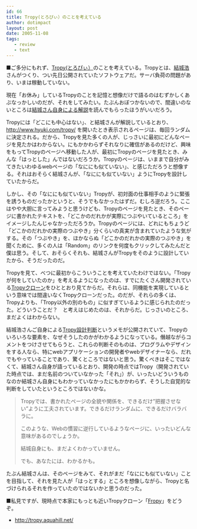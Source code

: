```yaml
---
id: 66
title: Tropy(とろぴぃ）のことを考えている
author: dotimpact
layout: post
date: 2005-11-08
tags:
   - review
   - text
---
```

■ご多分にもれず、[Tropy(とろぴぃ）][1]のことを考えている。Tropyとは、[結城浩][2]さんがつくり、つい先日公開されていたソフトウェアだ。サーバ負荷の問題があり、いまは稼動していない。

現在「お休み」しているTropyのことを記憶と想像だけで語るのはむずかしくあぶなっかしいのだが、それをしてみたい。たぶんおぼつかないので、間違いのないところは[結城さん自身による解説][1]を読んでもらったほうがいいだろう。

Tropyには「どこにも中心はない」、と結城さんが解説しているとおり、http://www.hyuki.com/tropy/ を開いたとき表示されるページは、毎回ランダムに決定される。だから、Tropyを見た多くの人が、じっさいに最初にどんなページを見たかはわからない。にもかかわらずそれなりに確信があるのだけど、興味をもってTropyのページへ移動した人が、最初にTropyのページを見たとき、みんな「はっとした」んではないだろうか。Tropyのページは、いままで自分がみてきたいわゆるwebページの「なににも似ていない」、と感じただろうと想像する。それはおそらく結城さんが、「なににも似ていない」ようにTropyを設計していたからだ。

しかし、その「なににも似ていない」Tropyが、初対面の仕事相手のように緊張を誘うものだったかというと、そうでもなかったはずだ。むしろ逆だろう。ここはやや大胆に言ってみようと思うけども、Tropyのページを見たとき、そのページに書かれたテキストを、「どこかのだれかが実際につぶやいているところ」をイメージしたんじゃなかっただろうか。Tropyのページには、どれにもちょうど「どこかのだれかの実際のつぶやき」分くらいの真実が含まれていたような気がする。その「つぶやき」を、ほかならぬ「どこかのだれかの実際のつぶやき」を聞くために、多くの人は「Random」のリンクを何度もクリックしてみたんだと僕は思う。そして、おそらくそれも、結城さんがTropyをそのように設計していたから、そうだったのだ。

Tropyを見て、べつに最初からこういうことを考えていたわけではない。「Tropyが何をしていたのか」を考えるようになったのは、すでにたくさん開発されている[Tropyクローン][3]をひととおり見てからだ。それらは、同機能を実現しているという意味では間違いなくTropyクローンだった。のだが、それらの多くは、Tropyよりも、「Tropy以外の別のもの」に似すぎているように感じられたのだった。どういうことだ？　と考えはじめたのは、それからだ。じっさいのところ、まだよくはわからない。

結城浩さんご自身による[Tropy設計判断][4]というメモが公開されていて、Tropyのいろいろな要素を、なぜそうしたのかがわかるようになっている。僭越ながらコメントをつけさせてもらうと、これらの判断そのものは、プログラムやデザインをする人なら、特にwebアプリケーションの開発者やwebデザイナーなら、だれでもやっていることであり、驚くところではないと思う。驚くべきはそこではなくて、結城さん自身が語っているとおり、開発の時点ではTropy（開発されていた時点では、まだ名前のついていなかった「それ」）が、いったいどういうものなのか結城さん自身にもわかっていなかったにもかかわらず、そうした自覚的な判断をしていたというところではないかな。

> Tropyでは、書かれたページの全貌や関係を、できるだけ&#8221;把握させない&#8221;ように工夫されています。できるだけランダムに、できるだけバラバラに。 
> 
> このような、Webの慣習に逆行しているようなページに、いったいどんな意味があるのでしょうか。 
> 
> 結城自身にも、まだよくわかっていません。
> 
> でも、あなたには、わかるかも。 

たぶん結城さんは、そのページをみて、それがまだ「なににも似ていない」ことを目指して、それを見た人が「はっとする」ところを想像しながら、Tropyと名づけられるそれを作っていたのではないかと思うのだった。

■私見ですが、現時点で本家にもっとも近いTropyクローン「[Fropy][5]」をどうぞ。

  * http://tropy.aquahill.net/

 [1]: http://www.hyuki.com/d/200511.html#i20051103183338
 [2]: http://www.hyuki.com/index.html
 [3]: http://www.hyuki.com/d/200511.html#i20051105203040
 [4]: http://www.hyuki.com/d/200511.html#i20051107092750
 [5]: http://tropy.aquahill.net/sys?a
